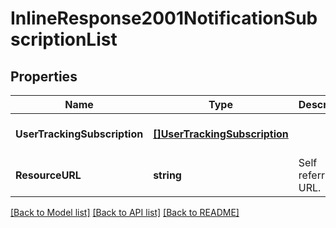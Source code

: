 # InlineResponse2001NotificationSubscriptionList

## Properties
Name | Type | Description | Notes
------------ | ------------- | ------------- | -------------
**UserTrackingSubscription** | [**[]UserTrackingSubscription**](UserTrackingSubscription.md) |  | [optional] [default to null]
**ResourceURL** | **string** | Self referring URL. | [optional] [default to null]

[[Back to Model list]](../README.md#documentation-for-models) [[Back to API list]](../README.md#documentation-for-api-endpoints) [[Back to README]](../README.md)


